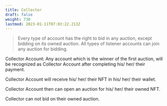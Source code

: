 ```yaml
---
title: Collector
draft: false
weight: 730
lastmod: 2023-01-11T07:03:22.213Z
---
```

> Every type of account has the right to bid in any auction, except bidding on its owned auction.
> All types of listener accounts can join any auction for bidding.

Collector Account: Any account which is the winner of the first auction, will be recognized as Collector Account after completing his/ her/ their payment.

Collector Account will receive his/ her/ their NFT in his/ her/ their wallet.

Collector Account then can open an auction for his/ her/ their owned NFT.

Collector can not bid on their owned auction.
